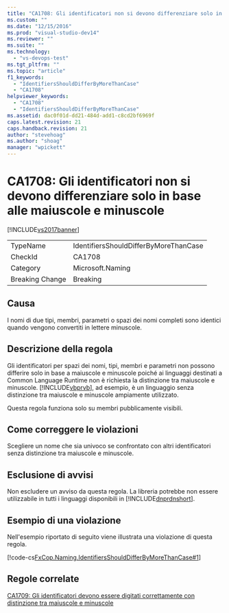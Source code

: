 ```yaml
---
title: "CA1708: Gli identificatori non si devono differenziare solo in base alle maiuscole e minuscole | Microsoft Docs"
ms.custom: ""
ms.date: "12/15/2016"
ms.prod: "visual-studio-dev14"
ms.reviewer: ""
ms.suite: ""
ms.technology: 
  - "vs-devops-test"
ms.tgt_pltfrm: ""
ms.topic: "article"
f1_keywords: 
  - "IdentifiersShouldDifferByMoreThanCase"
  - "CA1708"
helpviewer_keywords: 
  - "CA1708"
  - "IdentifiersShouldDifferByMoreThanCase"
ms.assetid: dac0f01d-dd21-484d-add1-c8cd2bf6969f
caps.latest.revision: 21
caps.handback.revision: 21
author: "stevehoag"
ms.author: "shoag"
manager: "wpickett"
---
```

# CA1708: Gli identificatori non si devono differenziare solo in base alle maiuscole e minuscole
[!INCLUDE[vs2017banner](../code-quality/includes/vs2017banner.md)]

|||  
|-|-|  
|TypeName|IdentifiersShouldDifferByMoreThanCase|  
|CheckId|CA1708|  
|Category|Microsoft.Naming|  
|Breaking Change|Breaking|  
  
## Causa  
 I nomi di due tipi, membri, parametri o spazi dei nomi completi sono identici quando vengono convertiti in lettere minuscole.  
  
## Descrizione della regola  
 Gli identificatori per spazi dei nomi, tipi, membri e parametri non possono differire solo in base a maiuscole e minuscole poiché ai linguaggi destinati a Common Language Runtime non è richiesta la distinzione tra maiuscole e minuscole.  [!INCLUDE[vbprvb](../code-quality/includes/vbprvb_md.md)], ad esempio, è un linguaggio senza distinzione tra maiuscole e minuscole ampiamente utilizzato.  
  
 Questa regola funziona solo su membri pubblicamente visibili.  
  
## Come correggere le violazioni  
 Scegliere un nome che sia univoco se confrontato con altri identificatori senza distinzione tra maiuscole e minuscole.  
  
## Esclusione di avvisi  
 Non escludere un avviso da questa regola.  La libreria potrebbe non essere utilizzabile in tutti i linguaggi disponibili in [!INCLUDE[dnprdnshort](../code-quality/includes/dnprdnshort_md.md)].  
  
## Esempio di una violazione  
 Nell'esempio riportato di seguito viene illustrata una violazione di questa regola.  
  
 [!code-cs[FxCop.Naming.IdentifiersShouldDifferByMoreThanCase#1](../code-quality/codesnippet/CSharp/ca1708-identifiers-should-differ-by-more-than-case_1.cs)]  
  
## Regole correlate  
 [CA1709: Gli identificatori devono essere digitati correttamente con distinzione tra maiuscole e minuscole](../code-quality/ca1709-identifiers-should-be-cased-correctly.md)